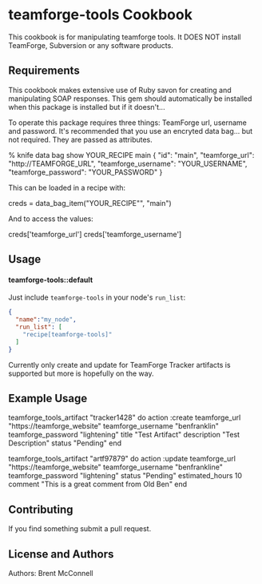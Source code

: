 teamforge-tools Cookbook
========================
This cookbook is for manipulating teamforge tools.  It DOES NOT install TeamForge, Subversion or any software products.


Requirements
------------
This cookbook makes extensive use of Ruby savon for creating and manipulating SOAP responses.  This gem should automatically be installed when this package is installed but if it doesn't...


To operate this package requires three things:  TeamForge url, username and password. It's recommended that you use an encryted data bag... but not required. They are passed as attributes.

% knife data bag show YOUR_RECIPE main
{
	"id": "main",
	"teamforge_url": "http://TEAMFORGE_URL",
	"teamforge_username": "YOUR_USERNAME",
	"teamforge_password": "YOUR_PASSWORD"
}

This can be loaded in a recipe with:

creds = data_bag_item("YOUR_RECIPE"", "main")

And to access the values:

creds['teamforge_url']
creds['teamforge_username']

Usage
-----
#### teamforge-tools::default


Just include `teamforge-tools` in your node's `run_list`:

```json
{
  "name":"my_node",
  "run_list": [
    "recipe[teamforge-tools]"
  ]
}
```

Currently only create and update for TeamForge Tracker artifacts is supported but more is hopefully on the way.

Example Usage
-------------
     
 teamforge_tools_artifact "tracker1428" do
 	action :create
 	teamforge_url "https://teamforge_website"
 	teamforge_username "benfranklin"
 	teamforge_password "lightening"
 	title "Test Artifact"
 	description "Test Description"
 	status "Pending"
 end

teamforge_tools_artifact "artf97879" do
	action :update 
	teamforge_url "https://teamforge_website"
	teamforge_username "benfrankline"
	teamforge_password "lightening"
	status "Pending"
	estimated_hours 10
	comment "This is a great comment from Old Ben"
end
     
Contributing
------------
If you find something submit a pull request.

License and Authors
-------------------
Authors: Brent McConnell
